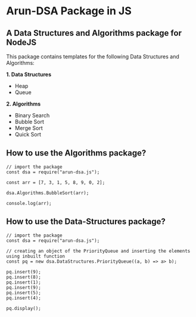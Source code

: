 # Arun-DSA Package in JS

## A Data Structures and Algorithms package for NodeJS

This package contains templates for the following Data Structures and Algorithms:

**1. Data Structures**

- Heap
- Queue

**2. Algorithms**

- Binary Search
- Bubble Sort
- Merge Sort
- Quick Sort

## How to use the Algorithms package?

```
// import the package
const dsa = require("arun-dsa.js");

const arr = [7, 3, 1, 5, 8, 9, 0, 2];

dsa.Algorithms.BubbleSort(arr);

console.log(arr);

```

## How to use the Data-Structures package?

```
// import the package
const dsa = require("arun-dsa.js");

// creating an object of the PriorityQueue and inserting the elements using inbuilt function
const pq = new dsa.DataStructures.PriorityQueue((a, b) => a> b);

pq.insert(9);
pq.insert(8);
pq.insert(1);
pq.insert(9);
pq.insert(5);
pq.insert(4);

pq.display();

```
